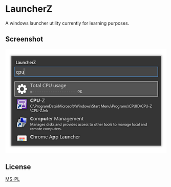 # LauncherZ
A windows launcher utility currently for learning purposes.

## Screenshot
![](./Screenshot.png?raw=true)

## License
[MS-PL](./LICIENSE)

